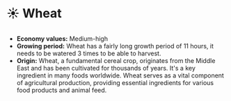 # ☀️ Wheat

<figure><img src="https://fiwallets-organization.gitbook.io/~gitbook/image?url=https%3A%2F%2Fcontent.gitbook.com%2Fcontent%2Fy39LOQQezVvERXFqNDkL%2Fblobs%2Fs3o5dG7lneYjXniJLtm1%2FScreenshot%25202024-04-22%2520175440.png&#x26;width=768&#x26;dpr=4&#x26;quality=100&#x26;sign=ab7d05d4a8f09d415efa6de142d4da74316be7dc28df4d5dc9576098c2605288" alt=""><figcaption></figcaption></figure>

* **Economy values:** Medium-high
* **Growing period:** Wheat has a fairly long growth period of 11 hours, it needs to be watered 3 times to be able to harvest.
* **Origin:** Wheat, a fundamental cereal crop, originates from the Middle East and has been cultivated for thousands of years. It's a key ingredient in many foods worldwide. Wheat serves as a vital component of agricultural production, providing essential ingredients for various food products and animal feed.
